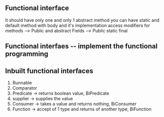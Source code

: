 ## Functional interface
It should have only one and only 1 abstract method
you can have static and default method with body and it's implementation
access modifiers for methods --> Public and abstract
Fields --> Public static final



## Functional interfaes -- implement the functional programming

## Inbuilt functional interfaces 
1. Runnable 
2. Comparator
3. Predicate -> returns boolean value,  BiPredicate
4. supplier -> supplies the value
5. Consumer -> takes a value and returns nothing, BiConsumer
6. Function -> accept of 1 type and returns of another type, BiFunction